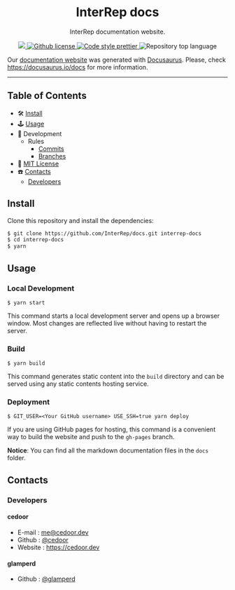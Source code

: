 <p align="center">
    <h1 align="center">
        InterRep docs
    </h1>
    <p align="center">InterRep documentation website.</p>
</p>

<p align="center">
    <a href="https://github.com/InterRep" target="_blank">
        <img src="https://img.shields.io/badge/project-InterRep-blue.svg?style=flat-square">
    </a>
    <a href="https://github.com/interrep/docs/blob/main/LICENSE" target="_blank">
        <img alt="Github license" src="https://img.shields.io/github/license/interrep/docs.svg?style=flat-square">
    </a>
    <a href="https://prettier.io/" target="_blank">
        <img alt="Code style prettier" src="https://img.shields.io/badge/code%20style-prettier-f8bc45?style=flat-square&logo=prettier">
    </a>
    <img alt="Repository top language" src="https://img.shields.io/github/languages/top/InterRep/docs?style=flat-square">
</p>

Our [documentation website](https://docs.interrep.link) was generated with [Docusaurus](https://docusaurus.io/). Please, check https://docusaurus.io/docs for more information.

---

## Table of Contents

-   🛠 [Install](#install)
-   🕹 [Usage](#usage)
-   🔬 Development
    -   Rules
        -   [Commits](https://github.com/cedoor/cedoor/tree/main/git#commits-rules)
        -   [Branches](https://github.com/cedoor/cedoor/tree/main/git#branch-rules)
-   🧾 [MIT License](https://github.com/interrep/semethid/blob/master/LICENSE)
-   ☎️ [Contacts](#contacts)
    -   [Developers](#developers)

## Install

Clone this repository and install the dependencies:

```bash
$ git clone https://github.com/InterRep/docs.git interrep-docs
$ cd interrep-docs
$ yarn
```

## Usage

### Local Development

```
$ yarn start
```

This command starts a local development server and opens up a browser window. Most changes are reflected live without having to restart the server.

### Build

```
$ yarn build
```

This command generates static content into the `build` directory and can be served using any static contents hosting service.

### Deployment

```
$ GIT_USER=<Your GitHub username> USE_SSH=true yarn deploy
```

If you are using GitHub pages for hosting, this command is a convenient way to build the website and push to the `gh-pages` branch.

**Notice**: You can find all the markdown documentation files in the `docs` folder.

## Contacts

### Developers

#### cedoor

- E-mail : me@cedoor.dev
- Github : [@cedoor](https://github.com/cedoor)
- Website : https://cedoor.dev

#### glamperd

- Github : [@glamperd](https://github.com/glamperd)
